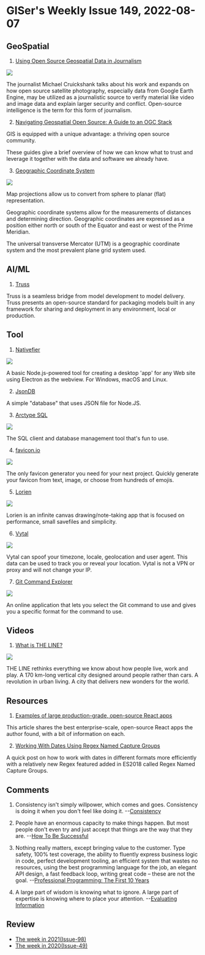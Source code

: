 # GISer's Weekly Issue 149, 2022-08-07

## GeoSpatial

1. [Using Open Source Geospatial Data in Journalism](https://www.gislounge.com/using-open-source-geospatial-data-in-journalism/)

![](https://cdn.shortpixel.ai/spai/w_768+q_glossy+ret_img+to_webp/https://www.gislounge.com/wp-content/uploads/2022/07/suncalc-chronolocation-screenshot.jpg)

The journalist Michael Cruickshank talks about his work and expands on how open source satellite photography, especially data from Google Earth Engine, may be utilized as a journalistic source to verify material like video and image data and explain larger security and conflict. Open-source intelligence is the term for this form of journalism.

2. [Navigating Geospatial Open Source: A Guide to an OGC Stack](https://mapscaping.com/navigating-geospatial-open-source-a-guide-to-an-ogc-stack/)

GIS is equipped with a unique advantage: a thriving open source community.

These guides give a brief overview of how we can know what to trust and leverage it together with the data and software we already have.

3. [Geographic Coordinate System](https://www.gislounge.com/geographic-coordinate-system/)

![](https://cdn.shortpixel.ai/spai/w_805+q_glossy+ret_img+to_webp/https://www.gislounge.com/wp-content/uploads/2022/07/geographic-coordinates-positive-or-negative-map.png)

Map projections allow us to convert from sphere to planar (flat) representation.

Geographic coordinate systems allow for the measurements of distances and determining direction. Geographic coordinates are expressed as a position either north or south of the Equator and east or west of the Prime Meridian.

The universal transverse Mercator (UTM) is a geographic coordinate system and the most prevalent plane grid system used.

## AI/ML

1. [Truss](https://github.com/basetenlabs/truss)

Truss is a seamless bridge from model development to model delivery. Truss presents an open-source standard for packaging models built in any framework for sharing and deployment in any environment, local or production.

## Tool

1. [Nativefier](https://github.com/nativefier/nativefier)

![](https://github.com/nativefier/nativefier/raw/master/.github/nativefier-walkthrough.gif)

A basic Node.js-powered tool for creating a desktop 'app' for any Web site using Electron as the webview. For Windows, macOS and Linux.

2. [JsonDB](https://github.com/Belphemur/node-json-db)

A simple "database" that uses JSON file for Node.JS.

3. [Arctype SQL](https://arctype.com/)

![](https://cdn.beekka.com/blogimg/asset/202206/bg2022060905.webp)

The SQL client and database management tool that's fun to use.

4. [favicon.io](https://favicon.io/)

![](https://cdn.beekka.com/blogimg/asset/202208/bg2022080403.webp)

The only favicon generator you need for your next project. Quickly generate your favicon from text, image, or choose from hundreds of emojis.

5. [Lorien](https://github.com/mbrlabs/Lorien)

![](https://raw.githubusercontent.com/mbrlabs/Lorien/main/images/lorien_demo.png)

Lorien is an infinite canvas drawing/note-taking app that is focused on performance, small savefiles and simplicity.

6. [Vytal](https://github.com/z0ccc/Vytal)

![](https://lh3.googleusercontent.com/oqKZnc_XlQYuB_Yz5wm3GgmU4G8S3Mo_Fe3mo7yuq0JnS9tDTYgMWxCuPJGU3SG9XWwDj-Vhk102t0C1y7UoPrEIWhY=w640-h400-e365-rj-sc0x00ffffff)

Vytal can spoof your timezone, locale, geolocation and user agent. This data can be used to track you or reveal your location. Vytal is not a VPN or proxy and will not change your IP.

7. [Git Command Explorer](https://gitexplorer.com/)

![](https://cdn.beekka.com/blogimg/asset/202206/bg2022061613.webp)

An online application that lets you select the Git command to use and gives you a specific format for the command to use.

## Videos

1. [What is THE LINE?](https://www.youtube.com/watch?v=0kz5vEqdaSc)

![](https://cdn.beekka.com/blogimg/asset/202207/bg2022072708.webp)

THE LINE rethinks everything we know about how people live, work and play. A 170 km-long vertical city designed around people rather than cars. A revolution in urban living. A city that delivers new wonders for the world.

## Resources

1. [Examples of large production-grade, open-source React apps](https://maxrozen.com/examples-of-large-production-grade-open-source-react-apps?ck_subscriber_id=1664454795)

This article shares the best enterprise-scale, open-source React apps the author found, with a bit of information on each.

2. [Working With Dates Using Regex Named Capture Groups](https://www.zhenghao.io/posts/dates-regex)

A quick post on how to work with dates in different formats more efficiently with a relatively new Regex featured added in ES2018 called Regex Named Capture Groups.

## Comments

1. Consistency isn't simply willpower, which comes and goes. Consistency is doing it when you don't feel like doing it.
   --[Consistency](https://fs.blog/brain-food/july-31-2022/)

2. People have an enormous capacity to make things happen. But most people don't even try and just accept that things are the way that they are.
   --[How To Be Successful](https://blog.samaltman.com/how-to-be-successful)

3. Nothing really matters, except bringing value to the customer. Type safety, 100% test coverage, the ability to fluently express business logic in code, perfect development tooling, an efficient system that wastes no resources, using the best programming language for the job, an elegant API design, a fast feedback loop, writing great code – these are not the goal.
   --[Professional Programming: The First 10 Years](https://thorstenball.com/blog/2022/05/17/professional-programming-the-first-10-years/)

4. A large part of wisdom is knowing what to ignore. A large part of expertise is knowing where to place your attention.
   --[Evaluating Information](https://fs.blog/evaluating-information/)

## Review

- [The week in 2021(Issue-98)](https://github.com/lkcozy/weekly/blob/master/docs/2021/issue-98.md)
- [The week in 2020(Issue-49)](https://github.com/lkcozy/weekly/blob/master/docs/2020/issue-49.md)
